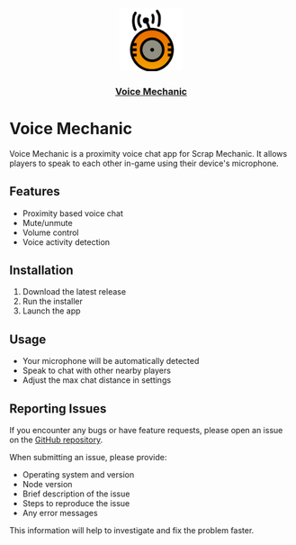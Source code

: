 <p align="center">
  <a href="https://github.com/ddemile/VoiceMechanic-Public">
    <img src="icon.png" alt="Voice Mechanic Logo" width="112" height="112">
    <h3 align="center">Voice Mechanic</h3>
  </a>
</p>

# Voice Mechanic

Voice Mechanic is a proximity voice chat app for Scrap Mechanic. It allows players to speak to each other in-game using their device's microphone. 

## Features

- Proximity based voice chat
- Mute/unmute  
- Volume control
- Voice activity detection

## Installation

1. Download the latest release
2. Run the installer 
3. Launch the app

## Usage

- Your microphone will be automatically detected  
- Speak to chat with other nearby players
- Adjust the max chat distance in settings

## Reporting Issues 

If you encounter any bugs or have feature requests, please open an issue on the [GitHub repository](https://github.com/yourname/voice-mechanic).

When submitting an issue, please provide:

- Operating system and version
- Node version
- Brief description of the issue  
- Steps to reproduce the issue
- Any error messages

This information will help to investigate and fix the problem faster. 
